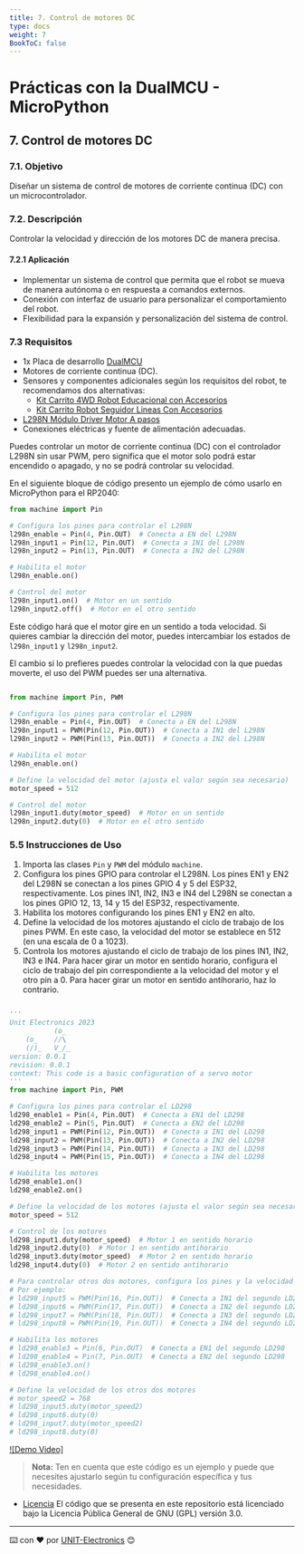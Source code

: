 ```yaml
---
title: 7. Control de motores DC
type: docs
weight: 7
BookToC: false
---
```


# Prácticas con la DualMCU - MicroPython

## 7. Control de motores DC
### 7.1. Objetivo
Diseñar un sistema de control de motores de corriente continua (DC) con un microcontrolador. 


### 7.2. Descripción
Controlar la velocidad y dirección de los motores DC de manera precisa.

#### 7.2.1 Aplicación 
- Implementar un sistema de control que permita que el robot se mueva de manera autónoma o en respuesta a comandos externos.
- Conexión con interfaz de usuario para personalizar el comportamiento del robot.
- Flexibilidad para la expansión y personalización del sistema de control.

### 7.3 Requisitos
+ 1x Placa de desarrollo [DualMCU](https://uelectronics.com/producto/unit-dualmcu-esp32-rp2040-tarjeta-de-desarrollo/)
+ Motores de corriente continua (DC).
+ Sensores y componentes adicionales según los requisitos del robot, te recomendamos dos alternativas:
    + [Kit Carrito 4WD Robot Educacional con Accesorios](https://uelectronics.com/producto/kit-carrito-4wd-robot-educacional-con-accesorios/)
    + [Kit Carrito Robot Seguidor Lineas Con Accesorios](https://uelectronics.com/producto/kit-carrito-robot-seguidor-lineas-con-accesorios/)
+ [L298N Módulo Driver Motor A pasos](https://uelectronics.com/producto/l298n-modulo-driver-motor-a-pasos/)
+ Conexiones eléctricas y fuente de alimentación adecuadas.



Puedes controlar un motor de corriente continua (DC) con el controlador L298N sin usar PWM, pero  significa que el motor solo podrá estar encendido o apagado, y no se podrá controlar su velocidad.

En el siguiente bloque de código presento un  ejemplo de cómo usarlo en MicroPython para el RP2040:

```python
from machine import Pin

# Configura los pines para controlar el L298N
l298n_enable = Pin(4, Pin.OUT)  # Conecta a EN del L298N
l298n_input1 = Pin(12, Pin.OUT)  # Conecta a IN1 del L298N
l298n_input2 = Pin(13, Pin.OUT)  # Conecta a IN2 del L298N

# Habilita el motor
l298n_enable.on()

# Control del motor
l298n_input1.on()  # Motor en un sentido
l298n_input2.off()  # Motor en el otro sentido
```

Este código hará que el motor gire en un sentido a toda velocidad. Si quieres cambiar la dirección del motor, puedes intercambiar los estados de `l298n_input1` y `l298n_input2`.

El cambio si lo prefieres puedes controlar la velocidad con la que puedas moverte, el uso del PWM puedes ser una alternativa. 
```python

from machine import Pin, PWM

# Configura los pines para controlar el L298N
l298n_enable = Pin(4, Pin.OUT)  # Conecta a EN del L298N
l298n_input1 = PWM(Pin(12, Pin.OUT))  # Conecta a IN1 del L298N
l298n_input2 = PWM(Pin(13, Pin.OUT))  # Conecta a IN2 del L298N

# Habilita el motor
l298n_enable.on()

# Define la velocidad del motor (ajusta el valor según sea necesario)
motor_speed = 512

# Control del motor
l298n_input1.duty(motor_speed)  # Motor en un sentido
l298n_input2.duty(0)  # Motor en el otro sentido


```



### 5.5 Instrucciones de Uso

1. Importa las clases `Pin` y `PWM` del módulo `machine`.
2. Configura los pines GPIO para controlar el L298N. Los pines EN1 y EN2 del L298N se conectan a los pines GPIO 4 y 5 del ESP32, respectivamente. Los pines IN1, IN2, IN3 e IN4 del L298N se conectan a los pines GPIO 12, 13, 14 y 15 del ESP32, respectivamente.
3. Habilita los motores configurando los pines EN1 y EN2 en alto.
4. Define la velocidad de los motores ajustando el ciclo de trabajo de los pines PWM. En este caso, la velocidad del motor se establece en 512 (en una escala de 0 a 1023).
5. Controla los motores ajustando el ciclo de trabajo de los pines IN1, IN2, IN3 e IN4. Para hacer girar un motor en sentido horario, configura el ciclo de trabajo del pin correspondiente a la velocidad del motor y el otro pin a 0. Para hacer girar un motor en sentido antihorario, haz lo contrario.
```python

'''
Unit Electronics 2023
           (o_
    (o_    //\
    (/)_   V_/_ 
version: 0.0.1
revision: 0.0.1
context: This code is a basic configuration of a servo motor
'''
from machine import Pin, PWM

# Configura los pines para controlar el LD298
ld298_enable1 = Pin(4, Pin.OUT)  # Conecta a EN1 del LD298
ld298_enable2 = Pin(5, Pin.OUT)  # Conecta a EN2 del LD298
ld298_input1 = PWM(Pin(12, Pin.OUT))  # Conecta a IN1 del LD298
ld298_input2 = PWM(Pin(13, Pin.OUT))  # Conecta a IN2 del LD298
ld298_input3 = PWM(Pin(14, Pin.OUT))  # Conecta a IN3 del LD298
ld298_input4 = PWM(Pin(15, Pin.OUT))  # Conecta a IN4 del LD298

# Habilita los motores
ld298_enable1.on()
ld298_enable2.on()

# Define la velocidad de los motores (ajusta el valor según sea necesario)
motor_speed = 512

# Control de los motores
ld298_input1.duty(motor_speed)  # Motor 1 en sentido horario
ld298_input2.duty(0)  # Motor 1 en sentido antihorario
ld298_input3.duty(motor_speed)  # Motor 2 en sentido horario
ld298_input4.duty(0)  # Motor 2 en sentido antihorario

# Para controlar otros dos motores, configura los pines y la velocidad de manera similar.
# Por ejemplo:
# ld298_input5 = PWM(Pin(16, Pin.OUT))  # Conecta a IN1 del segundo LD298
# ld298_input6 = PWM(Pin(17, Pin.OUT))  # Conecta a IN2 del segundo LD298
# ld298_input7 = PWM(Pin(18, Pin.OUT))  # Conecta a IN3 del segundo LD298
# ld298_input8 = PWM(Pin(19, Pin.OUT))  # Conecta a IN4 del segundo LD298

# Habilita los motores
# ld298_enable3 = Pin(6, Pin.OUT)  # Conecta a EN1 del segundo LD298
# ld298_enable4 = Pin(7, Pin.OUT)  # Conecta a EN2 del segundo LD298
# ld298_enable3.on()
# ld298_enable4.on()

# Define la velocidad de los otros dos motores
# motor_speed2 = 768
# ld298_input5.duty(motor_speed2)
# ld298_input6.duty(0)
# ld298_input7.duty(motor_speed2)
# ld298_input8.duty(0)


```



[![Demo Video]](/docs/7-Control_de_motores_DC/images/vid1.mp4)

> **Nota:** Ten en cuenta que este código es un ejemplo y puede que necesites ajustarlo según tu configuración específica y tus necesidades.


* [Licencia](https://www.gnu.org/licenses/gpl-3.0.html) El código que se presenta en este repositorio está licenciado bajo la Licencia Pública General de GNU (GPL) versión 3.0.


---
⌨️ con ❤️ por [UNIT-Electronics](https://github.com/UNIT-Electronics) 😊

